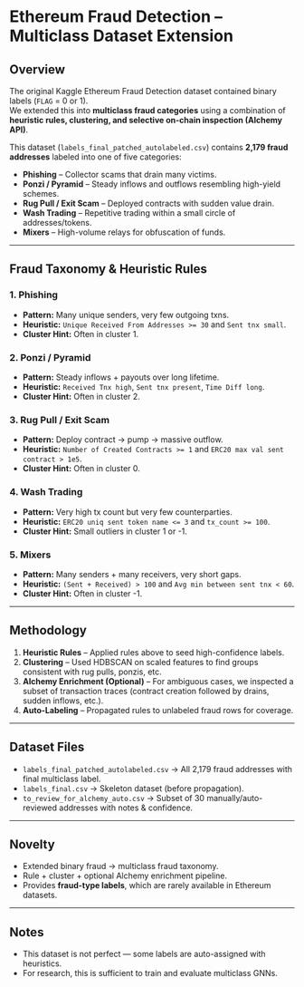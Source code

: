 # Ethereum Fraud Detection – Multiclass Dataset Extension

## Overview
The original Kaggle Ethereum Fraud Detection dataset contained binary labels (`FLAG` = 0 or 1).  
We extended this into **multiclass fraud categories** using a combination of **heuristic rules, clustering, and selective on-chain inspection (Alchemy API)**.  

This dataset (`labels_final_patched_autolabeled.csv`) contains **2,179 fraud addresses** labeled into one of five categories:

- **Phishing** – Collector scams that drain many victims.  
- **Ponzi / Pyramid** – Steady inflows and outflows resembling high-yield schemes.  
- **Rug Pull / Exit Scam** – Deployed contracts with sudden value drain.  
- **Wash Trading** – Repetitive trading within a small circle of addresses/tokens.  
- **Mixers** – High-volume relays for obfuscation of funds.  

---

## Fraud Taxonomy & Heuristic Rules

### 1. Phishing
- **Pattern:** Many unique senders, very few outgoing txns.  
- **Heuristic:** `Unique Received From Addresses >= 30` and `Sent tnx small`.  
- **Cluster Hint:** Often in cluster 1.  

### 2. Ponzi / Pyramid
- **Pattern:** Steady inflows + payouts over long lifetime.  
- **Heuristic:** `Received Tnx high`, `Sent tnx present`, `Time Diff long`.  
- **Cluster Hint:** Often in cluster 2.  

### 3. Rug Pull / Exit Scam
- **Pattern:** Deploy contract → pump → massive outflow.  
- **Heuristic:** `Number of Created Contracts >= 1` and `ERC20 max val sent contract > 1e5`.  
- **Cluster Hint:** Often in cluster 0.  

### 4. Wash Trading
- **Pattern:** Very high tx count but very few counterparties.  
- **Heuristic:** `ERC20 uniq sent token name <= 3` and `tx_count >= 100`.  
- **Cluster Hint:** Small outliers in cluster 1 or -1.  

### 5. Mixers
- **Pattern:** Many senders + many receivers, very short gaps.  
- **Heuristic:** `(Sent + Received) > 100` and `Avg min between sent tnx < 60`.  
- **Cluster Hint:** Often in cluster -1.  

---

## Methodology

1. **Heuristic Rules** – Applied rules above to seed high-confidence labels.  
2. **Clustering** – Used HDBSCAN on scaled features to find groups consistent with rug pulls, ponzis, etc.  
3. **Alchemy Enrichment (Optional)** – For ambiguous cases, we inspected a subset of transaction traces (contract creation followed by drains, sudden inflows, etc.).  
4. **Auto-Labeling** – Propagated rules to unlabeled fraud rows for coverage.  

---

## Dataset Files

- `labels_final_patched_autolabeled.csv` → All 2,179 fraud addresses with final multiclass label.  
- `labels_final.csv` → Skeleton dataset (before propagation).  
- `to_review_for_alchemy_auto.csv` → Subset of 30 manually/auto-reviewed addresses with notes & confidence.  

---

## Novelty
- Extended binary fraud → multiclass fraud taxonomy.  
- Rule + cluster + optional Alchemy enrichment pipeline.  
- Provides **fraud-type labels**, which are rarely available in Ethereum datasets.  

---

## Notes
- This dataset is not perfect — some labels are auto-assigned with heuristics.  
- For research, this is sufficient to train and evaluate multiclass GNNs.  
